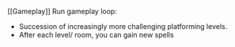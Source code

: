 [[Gameplay]]
Run gameplay loop: 
- Succession of increasingly more challenging platforming levels.
- After each level/ room, you can gain new spells
